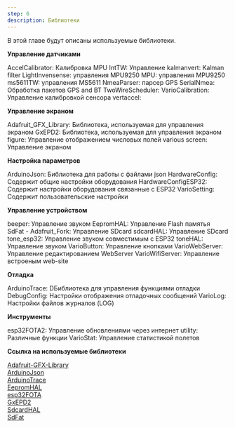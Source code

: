 ```yaml
---
step: 6
description: Библиотеки
---
```


В этой главе будут описаны используемые библиотеки.

**Управление датчиками**

AccelCalibrator: Калибровка MPU
IntTW: Управление
kalmanvert: Kalman filter 
LightInvensense: управления MPU9250
MPU: управления MPU9250
ms5611TW: управления MS5611
NmeaParser: парсер GPS
SerialNmea: Обработка пакетов GPS and BT
TwoWireScheduler:
VarioCalibration: Управление калибровкой сенсора
vertaccel:

**Управление экраном**

Adafruit_GFX_Library: Библиотека, используемая для управления экраном
GxEPD2: Библиотека, используемая для управления экраном
figure: Управление отображением числовых полей
various screen: Управление экраном

**Настройка параметров**

ArduinoJson: Библиотека для работы с файлами json
HardwareConfig: Содержит общие настройки оборудования
HardwareConfigESP32: Содержит настройки оборудования связанные с ESP32
VarioSetting: Содержит пользовательские настройки

**Управление устройством**

beeper: Управление звуком
EepromHAL: Управление Flash памятья
SdFat _-_ Adafruit_Fork: Управление SDcard
sdcardHAL: Управление SDcard
tone_esp32: Управление звуком совместимым с ESP32
toneHAL: Управление звуком
VarioButton: Управление кнопками
VarioWebServer: Управление редактированием WebServer
VarioWifiServer: Управление встроеным web-site

**Отладка**

ArduinoTrace: DБиблиотека для управления функциями отладки
DebugConfig: Настройки отображения отладочных сообщений
VarioLog: Настройки файлов журналов (LOG)

**Инструменты**

esp32FOTA2: Управление обновлениями через интернет
utility: Различные функции
VarioStat: Управление статистикой полетов

**Ссылка на используемые библиотеки** 

[Adafruit-GFX-Library](https://github.com/adafruit/Adafruit-GFX-Library/)            
[ArduinoJson](https://github.com/bblanchon/ArduinoJson)      
[ArduinoTrace](https://github.com/bblanchon/ArduinoTrace)       
[EepromHAL](https://github.com/jpg63/EepromHAL)      
[esp32FOTA](https://github.com/chrisjoyce911/esp32FOTA)        
[GxEPD2](https://github.com/ZinggJM/GxEPD2)       
[SdcardHAL](https://github.com/jpg63/SdcardHAL)          
[SdFat](https://github.com/adafruit/SdFat)         
